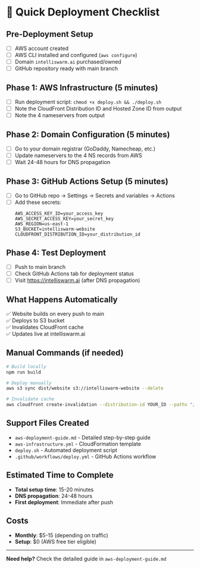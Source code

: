 # 🚀 Quick Deployment Checklist

## **Pre-Deployment Setup**
- [ ] AWS account created
- [ ] AWS CLI installed and configured (`aws configure`)
- [ ] Domain `intelliswarm.ai` purchased/owned
- [ ] GitHub repository ready with main branch

## **Phase 1: AWS Infrastructure (5 minutes)**
- [ ] Run deployment script: `chmod +x deploy.sh && ./deploy.sh`
- [ ] Note the CloudFront Distribution ID and Hosted Zone ID from output
- [ ] Note the 4 nameservers from output

## **Phase 2: Domain Configuration (5 minutes)**
- [ ] Go to your domain registrar (GoDaddy, Namecheap, etc.)
- [ ] Update nameservers to the 4 NS records from AWS
- [ ] Wait 24-48 hours for DNS propagation

## **Phase 3: GitHub Actions Setup (5 minutes)**
- [ ] Go to GitHub repo → Settings → Secrets and variables → Actions
- [ ] Add these secrets:
  ```
  AWS_ACCESS_KEY_ID=your_access_key
  AWS_SECRET_ACCESS_KEY=your_secret_key
  AWS_REGION=us-east-1
  S3_BUCKET=intelliswarm-website
  CLOUDFRONT_DISTRIBUTION_ID=your_distribution_id
  ```

## **Phase 4: Test Deployment**
- [ ] Push to main branch
- [ ] Check GitHub Actions tab for deployment status
- [ ] Visit https://intelliswarm.ai (after DNS propagation)

## **What Happens Automatically**
✅ Website builds on every push to main  
✅ Deploys to S3 bucket  
✅ Invalidates CloudFront cache  
✅ Updates live at intelliswarm.ai  

## **Manual Commands (if needed)**
```bash
# Build locally
npm run build

# Deploy manually
aws s3 sync dist/website s3://intelliswarm-website --delete

# Invalidate cache
aws cloudfront create-invalidation --distribution-id YOUR_ID --paths "/*"
```

## **Support Files Created**
- `aws-deployment-guide.md` - Detailed step-by-step guide
- `aws-infrastructure.yml` - CloudFormation template
- `deploy.sh` - Automated deployment script
- `.github/workflows/deploy.yml` - GitHub Actions workflow

## **Estimated Time to Complete**
- **Total setup time**: 15-20 minutes
- **DNS propagation**: 24-48 hours
- **First deployment**: Immediate after push

## **Costs**
- **Monthly**: $5-15 (depending on traffic)
- **Setup**: $0 (AWS free tier eligible)

---

**Need help?** Check the detailed guide in `aws-deployment-guide.md`
